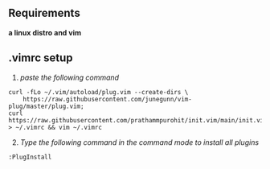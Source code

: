 ## Requirements

**a linux distro and vim**

## .vimrc setup

1. _paste the following command_
```
curl -fLo ~/.vim/autoload/plug.vim --create-dirs \
    https://raw.githubusercontent.com/junegunn/vim-plug/master/plug.vim;
curl https://raw.githubusercontent.com/prathammpurohit/init.vim/main/init.vim > ~/.vimrc && vim ~/.vimrc
```
2. _Type the following command in the command mode to install all plugins_
```
:PlugInstall
```
